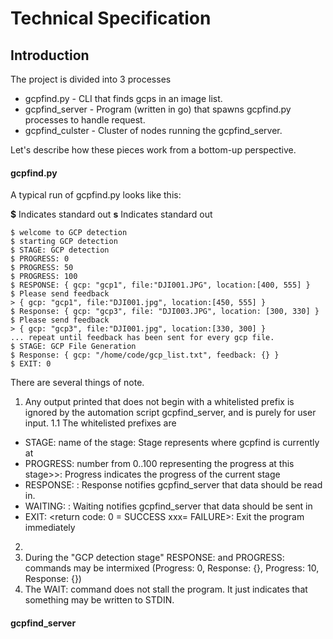 # Technical Specification

## Introduction

The project is divided into 3 processes
- gcpfind.py - CLI that finds gcps in an image list.
- gcpfind_server - Program (written in go) that spawns gcpfind.py processes to handle request. 
- gcpfind_culster - Cluster of nodes running the gcpfind_server. 

Let's describe how these pieces work from a bottom-up perspective.

#### gcpfind.py

A typical run of gcpfind.py looks like this:

**$** Indicates standard out
**s** Indicates standard out


```
$ welcome to GCP detection
$ starting GCP detection
$ STAGE: GCP detection
$ PROGRESS: 0
$ PROGRESS: 50
$ PROGRESS: 100
$ RESPONSE: { gcp: "gcp1", file:"DJI001.JPG", location:[400, 555] }
$ Please send feedback
> { gcp: "gcp1", file:"DJI001.jpg", location:[450, 555] }
$ Response: { gcp: "gcp3", file: "DJI003.JPG", location: [300, 330] }
$ Please send feedback
> { gcp: "gcp3", file:"DJI001.jpg", location:[330, 300] }
... repeat until feedback has been sent for every gcp file. 
$ STAGE: GCP File Generation
$ Response: { gcp: "/home/code/gcp_list.txt", feedback: {} }
$ EXIT: 0
```

There are several things of note. 
1. Any output printed that does not begin with a whitelisted prefix is ignored by the automation script gcpfind_server, and is purely for user input.
 1.1 The whitelisted prefixes are
 - STAGE: name of the stage: Stage represents where gcpfind is currently at
 - PROGRESS: number from 0..100 representing the progress at this stage>>: Progress indicates the progress of the current stage
 - RESPONSE: <json response>: Response notifies gcpfind_server that data should be read in.
 - WAITING: : Waiting notifies gcpfind_server that data should be sent in
 - EXIT: <return code: 0 = SUCCESS xxx= FAILURE>: Exit the program immediately
2. 
2. During the "GCP detection stage" RESPONSE: and PROGRESS: commands may be intermixed (Progress: 0, Response: {}, Progress: 10, Response: {})
3. The WAIT: command does not stall the program. It just indicates that something may be written to STDIN. 

#### gcpfind_server